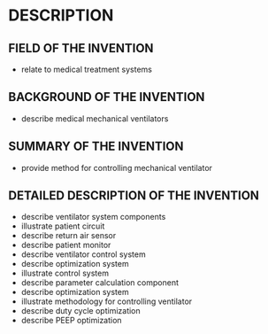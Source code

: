 # DESCRIPTION

## FIELD OF THE INVENTION

- relate to medical treatment systems

## BACKGROUND OF THE INVENTION

- describe medical mechanical ventilators

## SUMMARY OF THE INVENTION

- provide method for controlling mechanical ventilator

## DETAILED DESCRIPTION OF THE INVENTION

- describe ventilator system components
- illustrate patient circuit
- describe return air sensor
- describe patient monitor
- describe ventilator control system
- describe optimization system
- illustrate control system
- describe parameter calculation component
- describe optimization system
- illustrate methodology for controlling ventilator
- describe duty cycle optimization
- describe PEEP optimization

